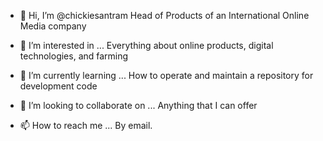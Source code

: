- 👋 Hi, I’m @chickiesantram
Head of Products of an International Online Media company

- 👀 I’m interested in ...
Everything about online products, digital technologies, and farming

- 🌱 I’m currently learning ...
How to operate and maintain a repository for development code

- 💞️ I’m looking to collaborate on ...
Anything that I can offer

- 📫 How to reach me ...
By email.

<!---
chickiesantram/chickiesantram is a ✨ special ✨ repository because its `README.md` (this file) appears on your GitHub profile.
You can click the Preview link to take a look at your changes.
--->
